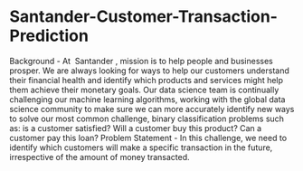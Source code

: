 # Santander-Customer-Transaction-Prediction
Background​ - At ​ Santander​ , mission is to help people and businesses prosper. We are always looking for ways to help our customers understand their financial health and identify which products and services might help them achieve their monetary goals. Our data science team is continually challenging our machine learning algorithms, working with the global data science community to make sure we can more accurately identify new ways to solve our most common challenge, binary classification problems such as: is a customer satisfied? Will a customer buy this product? Can a customer pay this loan? 
Problem Statement​ - In this challenge, we need to identify which customers will make a specific transaction in the future, irrespective of the amount of money transacted.
